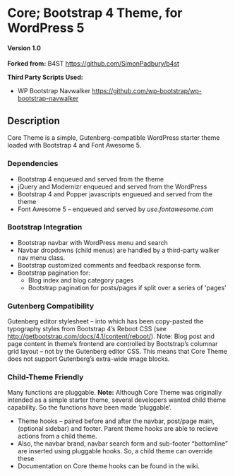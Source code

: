 # Core; Bootstrap 4 Theme, for WordPress 5

#### Version 1.0

**Forked from:** B4ST https://github.com/SimonPadbury/b4st

**Third Party Scripts Used:**
- WP Bootstrap Navwalker https://github.com/wp-bootstrap/wp-bootstrap-navwalker

## Description
Core Theme is a simple, Gutenberg-compatible WordPress starter theme loaded with Bootstrap 4 and Font Awesome 5.

### Dependencies
- Bootstrap 4 enqueued and served from the theme
- jQuery and Modernizr enqueued and served from the WordPress
- Bootstrap 4 and Popper javascripts engueued and served from the theme
- Font Awesome 5 – enqueued and served by *use.fontawesome.com*

### Bootstrap Integration
- Bootstrap navbar with WordPress menu and search
- Navbar dropdowns (child menus) are handled by a third-party walker nav menu class.
- Bootstrap customized comments and feedback response form.
- Bootstrap pagination for:
  * Blog index and blog category pages
  * Bootstrap pagination for posts/pages if split over a series of 'pages'

### Gutenberg Compatibility

Gutenberg editor stylesheet – into which has been copy-pasted the typography styles from Bootstrap 4’s Reboot CSS (see http://getbootstrap.com/docs/4.1/content/reboot/).
Note: Blog post and page content in theme’s frontend are controlled by Bootstrap’s columnar grid layout – not by the Gutenberg editor CSS. This means that Core Theme does not support Gutenberg’s extra-wide image blocks.

### Child-Theme Friendly

Many functions are pluggable.
**Note:** Although Core Theme was originally intended as a simple starter theme, several developers wanted child theme capability. So the functions have been made ‘pluggable’.

- Theme hooks – paired before and after the navbar, post/page main, (optional sidebar) and footer. Parent theme hooks are able to recieve actions from a child theme.
- Also, the navbar brand, navbar search form and sub-footer “bottomline” are inserted using pluggable hooks. So, a child theme can override these
- Documentation on Core theme hooks can be found in the wiki.

